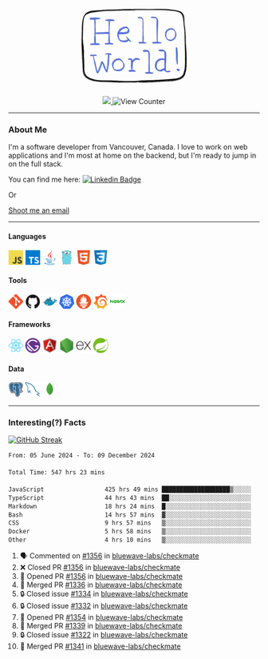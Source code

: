 <div align="center">
    <img src="./img/hello_world.webp" height="200px" width="">
    <div>
        <a href="https://www.linkedin.com/in/ajhollid">
            <img src="https://img.shields.io/badge/LinkedIn-blue"/>
        </a>
        <img src="https://komarev.com/ghpvc/?username=ajhollid&color=yellow" alt="View Counter">
    </div>
</div>

---

### About Me

I'm a software developer from Vancouver, Canada. I love to work on web applications and I'm most at home on the backend, but I'm ready to jump in on the full stack.

You can find me here: [![Linkedin Badge](https://img.shields.io/badge/-ajhollid-blue?style=flat&logo=Linkedin&logoColor=white)](https://www.linkedin.com/in/ajhollid)

Or

[Shoot me an email](mailto:ajhollid@gmail.com)

---

#### Languages

<div>
    <img src="./img/devicons/javascript-original.svg" width=30 height=30 alt="JavaScript">
    <img src="/img/devicons/typescript-original.svg" width=30 height=30 alt="TypeScript">
    <img src="./img/devicons/java-original.svg" width=30 height=30 alt="Java">
    <img src="./img/devicons/go-original.svg" width=30 height=30 alt="Golang">
    <img src="./img/devicons/html5-original.svg" width=30 height=30 alt="HTML 5">
    <img src="./img/devicons/css3-original.svg" width=30 height=30 alt="CSS 3">
</div>

#### Tools

<div>
    <img src="./img/devicons/git-original.svg" width=30 height=30 alt="Git">
    <img src="./img/devicons/github-original.svg" width=30 height=30 alt="Github">
    <img src="./img/devicons/docker-original.svg" width=30 
    height=30 alt="Docker">
    <img src="./img/devicons/kubernetes-original.svg" width=30 height=30 alt="K8">
    <img src="./img/devicons/prometheus-original.svg" width=30 height=30 alt="Prometheus">
    <img src="./img/devicons/grafana-original.svg" width=30 height=30 alt="Grafana">
    <img src="./img/devicons/nginx-original.svg" width=30 height=30 alt="Nginx">
</div>

#### Frameworks

<div>
    <img src="./img/devicons/react-original.svg" width=30 height=30 alt="React">
    <img src="./img/devicons/gatsby-original.svg" width=30 height=30 alt="Gatsby">
    <img src="./img/devicons/angularjs-original.svg" width=30 height=30 alt="AngularJS">
    <img src="./img/devicons/nodejs-original.svg" width=30 height=30 alt="NodeJS">
    <img src="./img/devicons/express-original.svg" width=30 height=30 alt="Express">
    <img src="./img/devicons/spring-original.svg" width=30 height=30 alt="Spring">
</div>

#### Data

<div>
    <img src="./img/devicons/postgresql-original.svg" width=30 height=30 alt="Postgresql">
    <img src="./img/devicons/mysql-original.svg" width=30 height=30 alt="Mysql">
    <img src="./img/devicons/mongodb-original.svg" width=30 height=30 alt="MongoDB">
</div>

---

### Interesting(?) Facts

[![GitHub Streak](http://github-readme-streak-stats.herokuapp.com?user=ajhollid)](https://git.io/streak-stats)

 <!--START_SECTION:waka-->

```txt
From: 05 June 2024 - To: 09 December 2024

Total Time: 547 hrs 23 mins

JavaScript                 425 hrs 49 mins ███████████████████▒░░░░░   77.20 %
TypeScript                 44 hrs 43 mins  ██░░░░░░░░░░░░░░░░░░░░░░░   08.11 %
Markdown                   18 hrs 24 mins  █░░░░░░░░░░░░░░░░░░░░░░░░   03.34 %
Bash                       14 hrs 57 mins  ▓░░░░░░░░░░░░░░░░░░░░░░░░   02.71 %
CSS                        9 hrs 57 mins   ▒░░░░░░░░░░░░░░░░░░░░░░░░   01.81 %
Docker                     5 hrs 58 mins   ▒░░░░░░░░░░░░░░░░░░░░░░░░   01.08 %
Other                      4 hrs 10 mins   ▒░░░░░░░░░░░░░░░░░░░░░░░░   00.76 %
```

<!--END_SECTION:waka-->


<!--START_SECTION:activity-->
1. 🗣 Commented on [#1356](https://github.com/bluewave-labs/checkmate/pull/1356#issuecomment-2533515307) in [bluewave-labs/checkmate](https://github.com/bluewave-labs/checkmate)
2. ❌ Closed PR [#1356](https://github.com/bluewave-labs/checkmate/pull/1356) in [bluewave-labs/checkmate](https://github.com/bluewave-labs/checkmate)
3. 💪 Opened PR [#1356](https://github.com/bluewave-labs/checkmate/pull/1356) in [bluewave-labs/checkmate](https://github.com/bluewave-labs/checkmate)
4. 🎉 Merged PR [#1336](https://github.com/bluewave-labs/checkmate/pull/1336) in [bluewave-labs/checkmate](https://github.com/bluewave-labs/checkmate)
5. 🔒 Closed issue [#1334](https://github.com/bluewave-labs/checkmate/issues/1334) in [bluewave-labs/checkmate](https://github.com/bluewave-labs/checkmate)
6. 🔒 Closed issue [#1332](https://github.com/bluewave-labs/checkmate/issues/1332) in [bluewave-labs/checkmate](https://github.com/bluewave-labs/checkmate)
7. 💪 Opened PR [#1354](https://github.com/bluewave-labs/checkmate/pull/1354) in [bluewave-labs/checkmate](https://github.com/bluewave-labs/checkmate)
8. 🎉 Merged PR [#1339](https://github.com/bluewave-labs/checkmate/pull/1339) in [bluewave-labs/checkmate](https://github.com/bluewave-labs/checkmate)
9. 🔒 Closed issue [#1322](https://github.com/bluewave-labs/checkmate/issues/1322) in [bluewave-labs/checkmate](https://github.com/bluewave-labs/checkmate)
10. 🎉 Merged PR [#1341](https://github.com/bluewave-labs/checkmate/pull/1341) in [bluewave-labs/checkmate](https://github.com/bluewave-labs/checkmate)
<!--END_SECTION:activity-->

